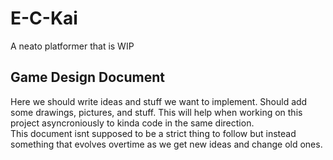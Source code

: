 # E-C-Kai

A neato platformer that is WIP

## Game Design Document

Here we should write ideas and stuff we want to implement. Should add some drawings, pictures, and stuff. This will help when working on this project asyncroniously to kinda code in the same direction.  
This document isnt supposed to be a strict thing to follow but instead something that evolves overtime as we get new ideas and change old ones.
